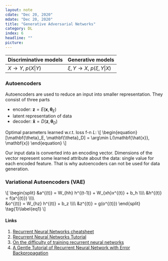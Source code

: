 ```yaml
---
layout: note
cdate: "Dec 20, 2020"
mdate: "Dec 20, 2020"
title: "Generative Adversarial Networks"
category: DL
index: 6
headline: ""
picture: 
---
```


| Discriminative models | Generative models |
| --------------------- | ----------------- |
|$X\rightarrow Y$, $p(X\|Y)$              |$\xi, Y\rightarrow X$,  $p(\xi, Y\|X)$   |


### Autoencoders

Autoencoders are used to reduce an input into smaller representation. They consist of three parts

- encoder:  $\mathbf{z} = E(\mathbf{x}, \mathbf{\theta}_E)$
- latent representation of data
- decoder: $\mathbf{\hat{x}} = D(\mathbf{z}, \mathbf{\theta}_D)$

Optimal parameters learned w.r.t. loss f-n $L$:
\\[
\begin{equation}
\[\mathbf{\theta}_E, \mathbf{\theta}_D\] = \arg\min L(\mathbf{\hat{x}}, \mathbf{x})
\end{equation}
\\]

Our input data is converted into an encoding vector. Dimensions of the vector represent
some learned attribute about the data: single value for each encoded feature. That is why autoencoders can
not be used for data generation.


### Variational Autoencoders (VAE)

<!-- ![rnn_0]({{ site.baseurl }}/assets/img/notes/rnn_0.png) -->

\\[
\begin{split}
&a^{(t)} = W_{hh} h^{(t-1)} + W_{xh}x^{(t)} + b_h \\\\\\\\
&h^{(t)} = f(a^{(t)}) \\\\\\\\ \
&o^{(t)} = W_{hz} h^{(t)} + b_z \\\\\\\\
&z^{(t)} = g(o^{(t)})
\end{split}
\tag{1}\label{eq1}
\\]



#### Links

1. [Recurrent Neural Networks cheatsheet](https://stanford.edu/~shervine/teaching/cs-230/cheatsheet-recurrent-neural-networks#overview)
2. [Recurrent Neural Networks Tutorial](http://www.wildml.com/2015/09/recurrent-neural-networks-tutorial-part-1-introduction-to-rnns/)
3. [On the difficulty of training recurrent neural networks](http://proceedings.mlr.press/v28/pascanu13.pdf)
4. [A Gentle Tutorial of Recurrent Neural Network with Error Backpropagation](https://arxiv.org/pdf/1610.02583.pdf)